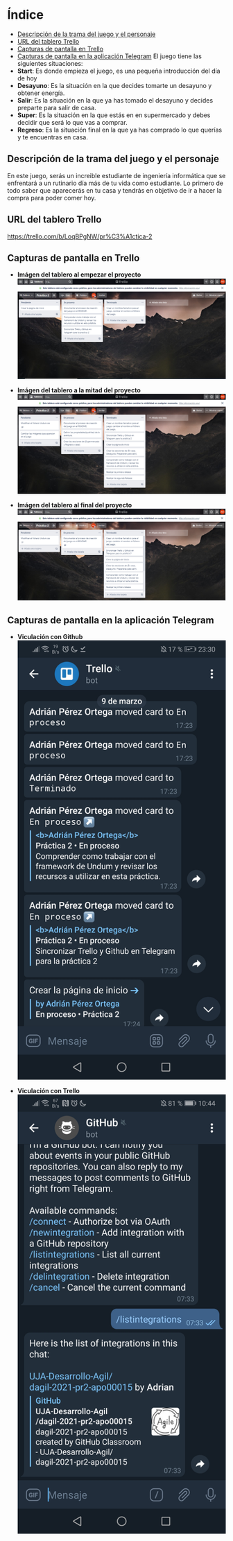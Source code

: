 # Índice
   * [Descripción de la trama del juego y el personaje](#descripción-de-la-trama-del-juego-y-el-personaje)
   * [URL del tablero Trello](#url-del-tablero-trello)
   * [Capturas de pantalla en Trello](#capturas-de-pantalla-en-trello)
   * [Capturas de pantalla en la aplicación Telegram](#capturas-de-pantalla-en-la-aplicación-telegram)
El juego tiene las siguientes situaciones:
* **Start**: Es donde empieza el juego, es una pequeña introducción del día de hoy
* **Desayuno**: Es la situación en la que decides tomarte un desayuno y obtener energía.
* **Salir**: Es la situación en la que ya has tomado el desayuno y decides preparte para salir de casa.
* **Super**: Es la situación en la que estás en en supermercado y debes decidir que será lo que vas a comprar.
* **Regreso**: Es la situación final en la que ya has comprado lo que querías y te encuentras en casa.

##  Descripción de la trama del juego y el personaje
En este juego, serás un increible estudiante de ingeniería informática que se enfrentará a un rutinario día más de tu vida como estudiante.
Lo primero de todo saber que aparecerás en tu casa y tendrás en objetivo de ir a hacer la compra para poder comer hoy.

## URL del tablero Trello
https://trello.com/b/LoqBPgNW/pr%C3%A1ctica-2

## Capturas de pantalla en Trello
- **Imágen del tablero al empezar el proyecto**
![Imagen del tablero al empezar](Imagenes/TrelloInicio.png)

- **Imágen del tablero a la mitad del proyecto**
![Imagen del tablero a la mitad](Imagenes/TrelloMitad.png)

- **Imágen del tablero al final del proyecto**
![Imagen del tablero al finalizar](Imagenes/trelloFin.png)

## Capturas de pantalla en la aplicación Telegram
- **Viculación con Github**
![Imagen del bot de GitHub](Imagenes/botGithub.jpg)

- **Viculación con Trello**
![Imgaen del bot del Trello](Imagenes/botTrello.jpg)


